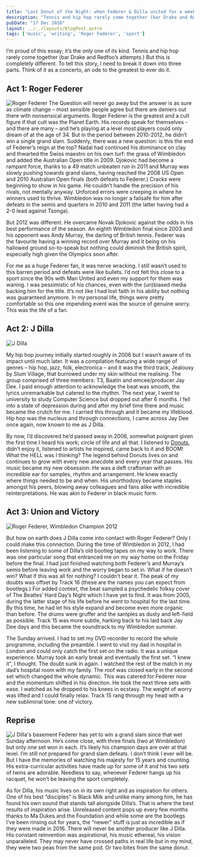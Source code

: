 ```yaml
---
title: "Last Donut of the Night: when Federer & Dilla united for a weekend"
description: "Tennis and hip hop rarely come together (bar Drake and Redfoo’s attempts.) But this is completely different. To tell this story, I need to break it down into three parts."
pubDate: "17 Dec 2016"
layout: ../../layouts/BlogPost.astro
tags: ['music', 'writing', 'Roger Federer', 'sport']
---
```


I’m proud of this essay; it’s the only one of its kind. Tennis and hip hop rarely come together (bar Drake and Redfoo’s attempts.) But this is completely different. To tell this story, I need to break it down into three parts. Think of it as a concerto, an ode to the greatest to ever do it.

## Act 1: Roger Federer

![Roger Federer](/images/esq-roger-federer-wimbledon-2012-xlg.jpeg)
The Question will never go away but the answer is as sure as climate change – most sensible people agree but there are deniers out there with nonsensical arguments. Roger Federer is the greatest and a cult figure if that cult was the Planet Earth. His records speak for themselves - and there are many – and he’s playing at a level most players could only dream of at the age of 34. But in the period between 2010-2012, he didn’t win a single grand slam. Suddenly, there was a new question: is this the end of Federer’s reign at the top? Nadal had continued his dominance on clay and thwarted the Swiss maestro on his own turf: the grass of Wimbledon and added the Australian Open title in 2009. Djokovic had become a rampant force, thanks to a 49 match unbeaten run in 2011 and Murray was slowly pushing towards grand slams, having reached the 2008 US Open and 2010 Australian Open finals (both defeats to Federer.) Cracks were beginning to show in his game. He couldn’t handle the precision of his rivals, not mentally anyway. Unforced errors were creeping in where he winners used to thrive. Wimbledon was no longer a failsafe for him after defeats in the semis and quarters in 2010 and 2011 (the latter having had a 2-0 lead against Tsonga).

But 2012 was different. He overcame Novak Djokovic against the odds in his best performance of the season. An eighth Wimbledon final since 2003 and his opponent was Andy Murray, the darling of British tennis. Federer was the favourite having a winning record over Murray and it being on his hallowed ground so-to-speak but nothing could diminish the British spirit, especially high given the Olympics soon after.

For me as a huge Federer fan, it was nerve wracking. I still wasn’t used to this barren period and defeats were like bullets. I’d not felt this close to a sport since the 90s with Man United and even my support for them was waning. I was pessimistic of his chances, even with the (un)biased media backing him for the title. It’s not like I had lost faith in his ability but nothing was guaranteed anymore. In my personal life, things were pretty comfortable so this one impending event was the source of genuine worry. This was the life of a fan.

## Act 2: J Dilla

![J Dilla](/images/dilla.jpeg)

My hip hop journey initially started roughly in 2006 but I wasn’t aware of its impact until much later. It was a compilation featuring a wide range of genres – hip hop, jazz, folk, electronica – and it was the third track, Jealousy by Slum Village, that burrowed under my skin without me realising. The group comprised of three members: T3, Baatin and emcee/producer Jay Dee. I paid enough attention to acknowledge the beat was smooth, the lyrics unremarkable but catered to the rhythm. The next year, I went to university to study Computer Science but dropped out after 6 months. I fell into a state of depression during and after my brief time there and music became the crutch for me. I carried this through and it became my lifeblood. Hip hop was the nucleus and through connections, I came across Jay Dee once again, now known to me as J Dilla.

By now, I’d discovered he’d passed away in 2006, somewhat poignant given the first time I heard his work; circle of life and all that. I listened to [Donuts](https://sampleface.co.uk/28-days-of-dilla-28-j-dilla-donuts/), didn’t enjoy it, listened to artists he inspired, came back to it and BOOM! What the HELL was I thinking? The legend behind Donuts lives on and continues to grow with every new anecdote and every year that passes. His music became my new obsession. He was a deft craftsman with an incredible ear for samples, rhythm and arrangement. He knew exactly where things needed to be and when. His unorthodoxy became staples amongst his peers, blowing away colleagues and fans alike with incredible reinterpretations. He was akin to Federer in black music form.

## Act 3: Union and Victory

![Roger Federer, Wimbledon Champion 2012](/images/Roger-Federer-Wimbledon-Champion-2012_2792722.jpeg)

But how on earth does J Dilla come into contact with Roger Federer? Only I could make this connection. During the time of Wimbledon in 2012, I had been listening to some of Dilla’s old bootleg tapes on my way to work. There was one particular song that entranced me on my way home on the Friday before the final. I had just finished watching both Federer’s and Murray’s semis before leaving work and the worry began to set in. What if he doesn’t win? What if this was all for nothing? I couldn’t bear it. The peak of my doubts was offset by Track 16 (these are the names you can expect from bootlegs.) For added context, the beat sampled a psychedelic folksy cover of The Beatles’ Hard Day’s Night which I have yet to find. It was from 2005, during the latter stage of his life before he went to hospital for the last time. By this time, he had let his style expand and become even more organic than before. The drums were gruffer and the samples as dusty and left-field as possible. Track 15 was more subtle, harking back to his laid back Jay Dee days and this became the soundtrack to my Wimbledon summer.

The Sunday arrived. I had to set my DVD recorder to record the whole programme, including the preamble. I went to visit my dad in hospital in London and could only catch the first set on the radio. It was a unique experience. Murray took an early break and eventually the first set. “I knew it”, I thought. The doubt sunk in again. I watched the rest of the match in my dad’s hospital room with my family. The roof was closed early in the second set which changed the whole dynamic. This was catered for Federer now and the momentum shifted in his direction. He took the next three sets with ease. I watched as he dropped to his knees in ecstasy. The weight of worry was lifted and I could finally relax. Track 15 rang through my head with a new subliminal tone: one of victory.

## Reprise

![J Dilla's basement](/images/4dilla.jpeg)
Federer has yet to win a grand slam since that wet Sunday afternoon. He’s come close, with three finals (two at Wimbledon) but only one set won in each. It’s likely his champion days are over at that level. I’m still not prepared for grand slam defeats. I don’t think I ever will be. But I have the memories of watching his majesty for 15 years and counting. His extra-curricular activities have made up for some of it and his two sets of twins are adorable. Needless to say, whenever Federer hangs up his racquet, he won’t be leaving the sport completely.

As for Dilla, his music lives on in its own right and as inspiration for others. One of his best “disciples” is Black Milk and unlike many among him, he has found his own sound that stands tall alongside Dilla’s. That is where the best results of inspiration arise. Unreleased content pops up every few months thanks to Ma Dukes and the Foundation and while some are the bootlegs I’ve been rinsing out for years, the “newer” stuff is just as incredible as if they were made in 2016. There will never be another producer like J Dilla. His constant reinvention was aspirational, his music ethereal, his vision unparalleled. They may never have crossed paths in real life but in my mind, they were two peas from the same pod. Or two bites from the same donut.
